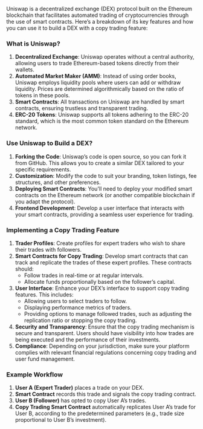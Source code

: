 Uniswap is a decentralized exchange (DEX) protocol built on the Ethereum
blockchain that facilitates automated trading of cryptocurrencies through the
use of smart contracts. Here’s a breakdown of its key features and how you can
use it to build a DEX with a copy trading feature:

### What is Uniswap?

1. **Decentralized Exchange**: Uniswap operates without a central authority,
   allowing users to trade Ethereum-based tokens directly from their wallets.
2. **Automated Market Maker (AMM)**: Instead of using order books, Uniswap
   employs liquidity pools where users can add or withdraw liquidity. Prices
   are determined algorithmically based on the ratio of tokens in these pools.
3. **Smart Contracts**: All transactions on Uniswap are handled by smart
   contracts, ensuring trustless and transparent trading.
4. **ERC-20 Tokens**: Uniswap supports all tokens adhering to the ERC-20
   standard, which is the most common token standard on the Ethereum network.

### Use Uniswap to Build a DEX?

1. **Forking the Code**: Uniswap’s code is open source, so you can fork it from
   GitHub. This allows you to create a similar DEX tailored to your specific
   requirements.
2. **Customization**: Modify the code to suit your branding, token listings,
   fee structures, and other preferences.
3. **Deploying Smart Contracts**: You'll need to deploy your modified smart
   contracts on the Ethereum network (or another compatible blockchain if you
   adapt the protocol).
4. **Frontend Development**: Develop a user interface that interacts with your
   smart contracts, providing a seamless user experience for trading.

### Implementing a Copy Trading Feature

1. **Trader Profiles**: Create profiles for expert traders who wish to share
   their trades with followers.
2. **Smart Contracts for Copy Trading**: Develop smart contracts that can track
   and replicate the trades of these expert profiles. These contracts should:
   - Follow trades in real-time or at regular intervals.
   - Allocate funds proportionally based on the follower’s capital.
3. **User Interface**: Enhance your DEX’s interface to support copy trading
   features. This includes:
   - Allowing users to select traders to follow.
   - Displaying performance metrics of traders.
   - Providing options to manage followed trades, such as adjusting the
     replication ratio or stopping the copy trading.
4. **Security and Transparency**: Ensure that the copy trading mechanism is
   secure and transparent. Users should have visibility into how trades are being
   executed and the performance of their investments.
5. **Compliance**: Depending on your jurisdiction, make sure your platform
   complies with relevant financial regulations concerning copy trading and user
   fund management.

### Example Workflow

1. **User A (Expert Trader)** places a trade on your DEX.
2. **Smart Contract** records this trade and signals the copy trading contract.
3. **User B (Follower)** has opted to copy User A’s trades.
4. **Copy Trading Smart Contract** automatically replicates User A’s trade for
   User B, according to the predetermined parameters (e.g., trade size
   proportional to User B’s investment).
